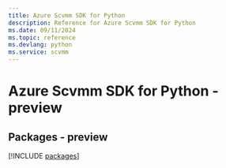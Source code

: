 ```yaml
---
title: Azure Scvmm SDK for Python
description: Reference for Azure Scvmm SDK for Python
ms.date: 09/11/2024
ms.topic: reference
ms.devlang: python
ms.service: scvmm
---
```

# Azure Scvmm SDK for Python - preview
## Packages - preview
[!INCLUDE [packages](scvmm-index.md)]